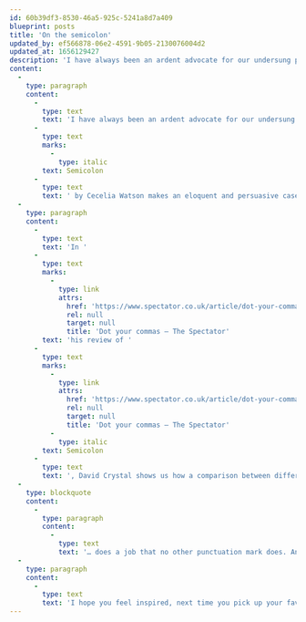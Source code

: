 ```yaml
---
id: 60b39df3-8530-46a5-925c-5241a8d7a409
blueprint: posts
title: 'On the semicolon'
updated_by: ef566878-06e2-4591-9b05-2130076004d2
updated_at: 1656129427
description: 'I have always been an ardent advocate for our undersung punctuation marks; the semicolon unquestionably counts among them.'
content:
  -
    type: paragraph
    content:
      -
        type: text
        text: 'I have always been an ardent advocate for our undersung punctuation marks; the semicolon unquestionably counts among them. Fortunately, there are others whose advocacy is more effective than mine. I am told, for instance, that '
      -
        type: text
        marks:
          -
            type: italic
        text: Semicolon
      -
        type: text
        text: ' by Cecelia Watson makes an eloquent and persuasive case for the semicolon''s excellence, nobility, and versatility – and for the beauty that both it and its companion marks add to the language as a whole.'
  -
    type: paragraph
    content:
      -
        type: text
        text: 'In '
      -
        type: text
        marks:
          -
            type: link
            attrs:
              href: 'https://www.spectator.co.uk/article/dot-your-commas'
              rel: null
              target: null
              title: 'Dot your commas – The Spectator'
        text: 'his review of '
      -
        type: text
        marks:
          -
            type: link
            attrs:
              href: 'https://www.spectator.co.uk/article/dot-your-commas'
              rel: null
              target: null
              title: 'Dot your commas – The Spectator'
          -
            type: italic
        text: Semicolon
      -
        type: text
        text: ', David Crystal shows us how a comparison between different ways of punctuating the same sentence illustrates different punctuations marks’ powers. These powers can indeed only be shown by example, not explained in written rules. The semicolon, David writes,'
  -
    type: blockquote
    content:
      -
        type: paragraph
        content:
          -
            type: text
            text: '… does a job that no other punctuation mark does. And the way to see this is to develop a sense of the contrast. What happens if we punctuate a sentence differently?'
  -
    type: paragraph
    content:
      -
        type: text
        text: 'I hope you feel inspired, next time you pick up your favourite writing utensil, to play around with punctuation a bit, and thereby learn to appreciate the unique personality of each mark!'
---
```

